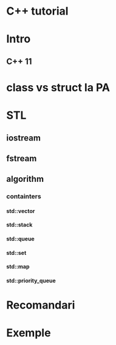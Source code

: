 # C++ tutorial

# Intro
## C++ 11

# class vs struct la PA
 
# STL

## iostream

## fstream

## algorithm

### containters
#### std::vector
#### std::stack
#### std::queue
#### std::set
#### std::map
#### std::priority_queue
# Recomandari

# Exemple
<!--stackedit_data:
eyJoaXN0b3J5IjpbLTE1OTc5NTA3ODZdfQ==
-->